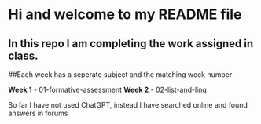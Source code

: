 # Hi and welcome to my README file

## In this repo I am completing the work assigned in class.

##Each week has a seperate subject and the matching week number

**Week 1** - 01-formative-assessment
**Week 2** - 02-list-and-linq

So far I have not used ChatGPT, 
instead I have searched online and found answers in forums
